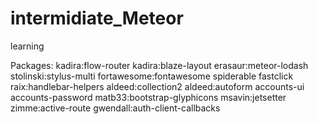 # intermidiate_Meteor
learning

Packages:
kadira:flow-router
kadira:blaze-layout
erasaur:meteor-lodash
stolinski:stylus-multi
fortawesome:fontawesome
spiderable
fastclick
raix:handlebar-helpers
aldeed:collection2
aldeed:autoform
accounts-ui
accounts-password
matb33:bootstrap-glyphicons
msavin:jetsetter
zimme:active-route
gwendall:auth-client-callbacks
